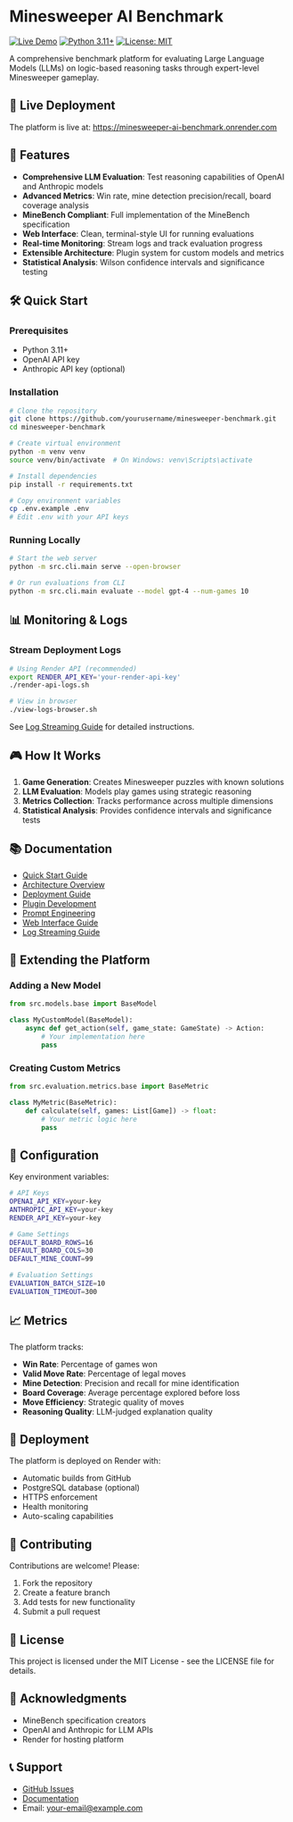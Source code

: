 # Minesweeper AI Benchmark

[![Live Demo](https://img.shields.io/badge/Live-Demo-green)](https://minesweeper-ai-benchmark.onrender.com)
[![Python 3.11+](https://img.shields.io/badge/python-3.11+-blue.svg)](https://www.python.org/downloads/)
[![License: MIT](https://img.shields.io/badge/License-MIT-yellow.svg)](https://opensource.org/licenses/MIT)

A comprehensive benchmark platform for evaluating Large Language Models (LLMs) on logic-based reasoning tasks through expert-level Minesweeper gameplay.

## 🚀 Live Deployment

The platform is live at: https://minesweeper-ai-benchmark.onrender.com

## 🎯 Features

- **Comprehensive LLM Evaluation**: Test reasoning capabilities of OpenAI and Anthropic models
- **Advanced Metrics**: Win rate, mine detection precision/recall, board coverage analysis
- **MineBench Compliant**: Full implementation of the MineBench specification
- **Web Interface**: Clean, terminal-style UI for running evaluations
- **Real-time Monitoring**: Stream logs and track evaluation progress
- **Extensible Architecture**: Plugin system for custom models and metrics
- **Statistical Analysis**: Wilson confidence intervals and significance testing

## 🛠️ Quick Start

### Prerequisites

- Python 3.11+
- OpenAI API key
- Anthropic API key (optional)

### Installation

```bash
# Clone the repository
git clone https://github.com/yourusername/minesweeper-benchmark.git
cd minesweeper-benchmark

# Create virtual environment
python -m venv venv
source venv/bin/activate  # On Windows: venv\Scripts\activate

# Install dependencies
pip install -r requirements.txt

# Copy environment variables
cp .env.example .env
# Edit .env with your API keys
```

### Running Locally

```bash
# Start the web server
python -m src.cli.main serve --open-browser

# Or run evaluations from CLI
python -m src.cli.main evaluate --model gpt-4 --num-games 10
```

## 📊 Monitoring & Logs

### Stream Deployment Logs

```bash
# Using Render API (recommended)
export RENDER_API_KEY='your-render-api-key'
./render-api-logs.sh

# View in browser
./view-logs-browser.sh
```

See [Log Streaming Guide](docs/log-streaming.md) for detailed instructions.

## 🎮 How It Works

1. **Game Generation**: Creates Minesweeper puzzles with known solutions
2. **LLM Evaluation**: Models play games using strategic reasoning
3. **Metrics Collection**: Tracks performance across multiple dimensions
4. **Statistical Analysis**: Provides confidence intervals and significance tests

## 📚 Documentation

- [Quick Start Guide](docs/quickstart.md)
- [Architecture Overview](docs/architecture.md)
- [Deployment Guide](docs/deployment-render.md)
- [Plugin Development](docs/plugin-development.md)
- [Prompt Engineering](docs/prompt-engineering.md)
- [Web Interface Guide](docs/web-interface.md)
- [Log Streaming Guide](docs/log-streaming.md)

## 🧩 Extending the Platform

### Adding a New Model

```python
from src.models.base import BaseModel

class MyCustomModel(BaseModel):
    async def get_action(self, game_state: GameState) -> Action:
        # Your implementation here
        pass
```

### Creating Custom Metrics

```python
from src.evaluation.metrics.base import BaseMetric

class MyMetric(BaseMetric):
    def calculate(self, games: List[Game]) -> float:
        # Your metric logic here
        pass
```

## 🔧 Configuration

Key environment variables:

```bash
# API Keys
OPENAI_API_KEY=your-key
ANTHROPIC_API_KEY=your-key
RENDER_API_KEY=your-key

# Game Settings
DEFAULT_BOARD_ROWS=16
DEFAULT_BOARD_COLS=30
DEFAULT_MINE_COUNT=99

# Evaluation Settings
EVALUATION_BATCH_SIZE=10
EVALUATION_TIMEOUT=300
```

## 📈 Metrics

The platform tracks:

- **Win Rate**: Percentage of games won
- **Valid Move Rate**: Percentage of legal moves
- **Mine Detection**: Precision and recall for mine identification
- **Board Coverage**: Average percentage explored before loss
- **Move Efficiency**: Strategic quality of moves
- **Reasoning Quality**: LLM-judged explanation quality

## 🚀 Deployment

The platform is deployed on Render with:

- Automatic builds from GitHub
- PostgreSQL database (optional)
- HTTPS enforcement
- Health monitoring
- Auto-scaling capabilities

## 🤝 Contributing

Contributions are welcome! Please:

1. Fork the repository
2. Create a feature branch
3. Add tests for new functionality
4. Submit a pull request

## 📄 License

This project is licensed under the MIT License - see the LICENSE file for details.

## 🙏 Acknowledgments

- MineBench specification creators
- OpenAI and Anthropic for LLM APIs
- Render for hosting platform

## 📞 Support

- [GitHub Issues](https://github.com/yourusername/minesweeper-benchmark/issues)
- [Documentation](docs/)
- Email: your-email@example.com